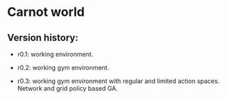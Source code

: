 # Carnot world

## Version history:

- r0.1: working environment.

- r0.2: working gym environment.

- r0.3: working gym environment with regular and limited action spaces. Network and grid policy based GA.


